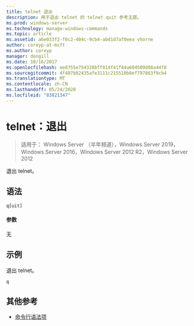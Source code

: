 ```yaml
---
title: telnet 退出
description: 用于退出 telnet 的 telnet quit 参考主题。
ms.prod: windows-server
ms.technology: manage-windows-commands
ms.topic: article
ms.assetid: a6e033f2-f0c2-404c-9cb4-abd1d7af0eea vhorne
author: coreyp-at-msft
ms.author: coreyp
manager: dongill
ms.date: 10/16/2017
ms.openlocfilehash: ee8755e754328bff814f41f44a604509d08a44f8
ms.sourcegitcommit: 4f407b82435afe3111c215510b0ef797863f9cb4
ms.translationtype: MT
ms.contentlocale: zh-CN
ms.lasthandoff: 05/24/2020
ms.locfileid: "83821347"
---
```

# <a name="telnet-quit"></a>telnet：退出

> 适用于： Windows Server （半年频道），Windows Server 2019，Windows Server 2016，Windows Server 2012 R2，Windows Server 2012

退出 telnet。

## <a name="syntax"></a>语法
```
q[uit]
```
#### <a name="parameters"></a>参数
无
## <a name="examples"></a>示例
退出 telnet。
```
q
```
## <a name="additional-references"></a>其他参考
- [命令行语法项](command-line-syntax-key.md)
